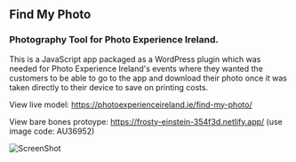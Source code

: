 ## Find My Photo

### Photography Tool for Photo Experience Ireland.

This is a JavaScript app packaged as a WordPress plugin which was needed for Photo Experience Ireland's events where they wanted the customers to be able to go to the app and download their photo once it was taken directly to their device to save on printing costs.

View live model: https://photoexperienceireland.ie/find-my-photo/ 

View bare bones protoype: https://frosty-einstein-354f3d.netlify.app/ (use image code: AU36952)

![ScreenShot](https://raw.github.com/RossoMaguire/photo-experience-irl/master/prototype/img/example-screen.png)


